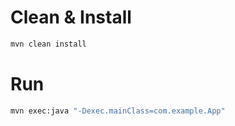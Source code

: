 # Clean & Install
```bash
mvn clean install
```

# Run
```bash
mvn exec:java "-Dexec.mainClass=com.example.App"
```